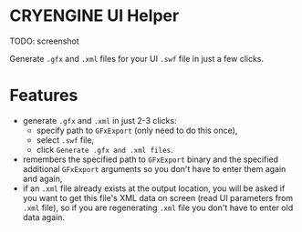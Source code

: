 # CRYENGINE UI Helper

TODO: screenshot

Generate `.gfx` and `.xml` files for your UI `.swf` file in just a few clicks.

# Features

- generate `.gfx` and `.xml` in just 2-3 clicks:
    - specify path to `GFxExport` (only need to do this once),
    - select `.swf` file,
    - click `Generate .gfx and .xml files`.
- remembers the specified path to `GFxExport` binary and the specified additional `GFxExport` arguments so you don't have to enter them again and again,
- if an `.xml` file already exists at the output location, you will be asked if you want to get this file's XML data on screen (read UI parameters from `.xml` file), so if you are regenerating `.xml` file you don't have to enter old data again.